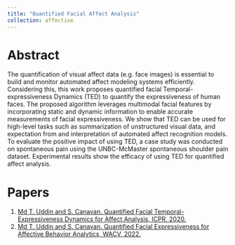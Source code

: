 ```yaml
---
title: "Quantified Facial Affect Analysis"
collection: affective
---
```


# Abstract
The quantification of visual affect data (e.g. face images) is essential to build and monitor automated affect modeling systems efficiently. Considering this, this work proposes quantified facial Temporal-expressiveness Dynamics (TED) to quantify the expressiveness of human faces. The proposed algorithm leverages multimodal facial features by incorporating static and dynamic information to enable accurate measurements of facial expressiveness. We show that TED can be used for high-level tasks such as summarization of unstructured visual data, and expectation from and interpretation of automated affect recognition models. To evaluate the positive impact of using TED, a case study was conducted on spontaneous pain using the UNBC-McMaster spontaneous shoulder pain dataset. Experimental results show the efficacy of using TED for quantified affect analysis.

# Papers
1. [Md T. Uddin and S. Canavan. Quantified Facial Temporal-Expressiveness Dynamics for Affect Analysis, ICPR, 2020.](/files/TED_ICPR_2020.pdf) 
2. [Md T. Uddin and S. Canavan. Quantified Facial Expressiveness for Affective Behavior Analytics, WACV, 2022.](/files/WACV2022.pdf)